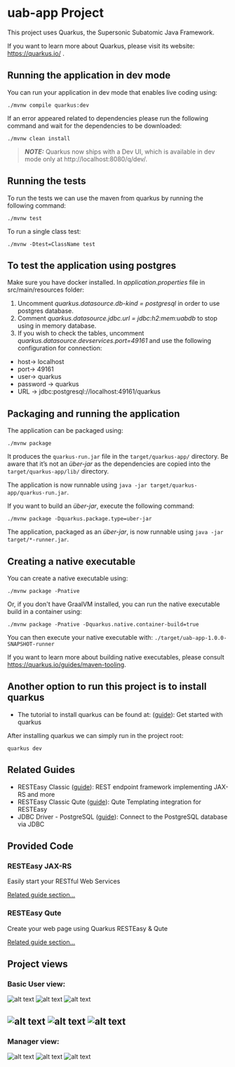 # uab-app Project
This project uses Quarkus, the Supersonic Subatomic Java Framework.

If you want to learn more about Quarkus, please visit its website: https://quarkus.io/ .

## Running the application in dev mode

You can run your application in dev mode that enables live coding using:
```shell script
./mvnw compile quarkus:dev
```
If an error appeared related to dependencies please run the following command
and wait for the dependencies to be downloaded:
```shell script
./mvnw clean install
```
> **_NOTE:_**  Quarkus now ships with a Dev UI, which is available in dev mode only at http://localhost:8080/q/dev/.

## Running the tests
To run the tests we can use the maven from quarkus by running the following command:
```shell script
./mvnw test
```
To run a single class test:
```shell script
./mvnw -Dtest=ClassName test
```
## To test the application using postgres
Make sure you have docker installed.
In <em>application.properties</em> file in src/main/resources folder:
1. Uncomment <em>quarkus.datasource.db-kind = postgresql</em> in order to use postgres database.
2. Comment <em>quarkus.datasource.jdbc.url = jdbc:h2:mem:uabdb</em> to stop using in memory database.
3. If you wish to check the tables, uncomment <em>quarkus.datasource.devservices.port=49161</em> and use the following configuration for connection:
- host-> localhost
- port-> 49161
- user-> quarkus
- password -> quarkus
- URL -> jdbc:postgresql://localhost:49161/quarkus

## Packaging and running the application

The application can be packaged using:
```shell script
./mvnw package
```
It produces the `quarkus-run.jar` file in the `target/quarkus-app/` directory.
Be aware that it’s not an _über-jar_ as the dependencies are copied into the `target/quarkus-app/lib/` directory.

The application is now runnable using `java -jar target/quarkus-app/quarkus-run.jar`.

If you want to build an _über-jar_, execute the following command:
```shell script
./mvnw package -Dquarkus.package.type=uber-jar
```

The application, packaged as an _über-jar_, is now runnable using `java -jar target/*-runner.jar`.

## Creating a native executable

You can create a native executable using: 
```shell script
./mvnw package -Pnative
```

Or, if you don't have GraalVM installed, you can run the native executable build in a container using: 
```shell script
./mvnw package -Pnative -Dquarkus.native.container-build=true
```

You can then execute your native executable with: `./target/uab-app-1.0.0-SNAPSHOT-runner`

If you want to learn more about building native executables, please consult https://quarkus.io/guides/maven-tooling.

## Another option to run this project is to install quarkus

- The tutorial to install quarkus can be found at: ([guide](https://quarkus.io/get-started/)): Get started with quarkus

After installing quarkus we can simply run in the project root:
```shell script
quarkus dev
```
## Related Guides

- RESTEasy Classic ([guide](https://quarkus.io/guides/resteasy)): REST endpoint framework implementing JAX-RS and more
- RESTEasy Classic Qute ([guide](https://quarkus.io/guides/qute)): Qute Templating integration for RESTEasy
- JDBC Driver - PostgreSQL ([guide](https://quarkus.io/guides/datasource)): Connect to the PostgreSQL database via JDBC

## Provided Code

### RESTEasy JAX-RS

Easily start your RESTful Web Services

[Related guide section...](https://quarkus.io/guides/getting-started#the-jax-rs-resources)

### RESTEasy Qute

Create your web page using Quarkus RESTEasy & Qute

[Related guide section...](https://quarkus.io/guides/qute#type-safe-templates)


## Project views
### Basic User view:
![alt text](../Project%20Images/Basic%20user%20-%20bikes%20view.png)
![alt text](../Project%20Images/Basic%20user%20-%20cart%20view.png)
![alt text](../Project%20Images/Basic%20user%20-%20buy%20checkout%20view.png)

![alt text](../Project%20Images/Basic%20user%20-%20order%20view.png)
![alt text](../Project%20Images/Basic%20user%20-%20bikes%20view%20after%20order%20placed.png)
![alt text](../Project%20Images/Basic%20user%20-%20order%20history%20view.png)
---
>

### Manager view:
![alt text](../Project%20Images/Manager%20-%20bike%20view.png)
![alt text](../Project%20Images/Manager%20-%20edit%20bike%20view.png)
![alt text](../Project%20Images/Manager%20-%20after%20edit%20update,%20view.png)


